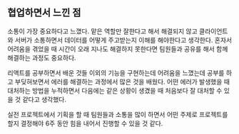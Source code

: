 ## 협업하면서 느낀 점

소통이 가장 중요하다고 느꼈다. 맡은 역할만 잘한다고 해서 해결되지 않고 클라이언트와 서버가 소통하면서 데이터를 어떻게 주고받는지 이해를 해야한다고 생각한다. 혼자서 어려움을 겪었을 때 시간이 오래 지나도 해결하지 못한다면 팀원들과 공유를 해서 함께 해결하는 과정도 중요하다. 

리액트를 공부하면서 배운 것들 이외의 기능을 구현하는데 어려움을 느꼈는데 공부를 하고 부딪혀보면서 에러를 해결하는 과정에서 많은 것을 배웠다. 어떤 에러가 발생했을 때 대처하는 방법을 누적하면서 다음에는 같은 상황이 생겼을 때 처음보다 잘 대처할 수 있을 것 같다고 생각했다. 

실전 프로젝트에서 기획을 할 때 팀원들과 소통을 많이 하면서 어떤 주제로 프로젝트를 할지 결정해야 6주 동안 힘을 내어서 진행할 수 있을 것 같다.
